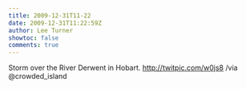 ```yaml
---
title: 2009-12-31T11-22
date: 2009-12-31T11:22:59Z
author: Lee Turner
showtoc: false
comments: true
---
```


Storm over the River Derwent in Hobart.  http://twitpic.com/w0js8 /via @crowded_island

